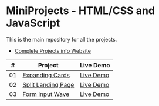 # MiniProjects - HTML/CSS and JavaScript

This is the main repository for all the projects.
- [Complete Projects info Website](https://pramodprojects.great-site.net/)

| #   | Project                            | Live Demo                            |
| --- | ---------------------------------- | ------------------------------------ |
| 01  | [Expanding Cards](https://github.com/pramodsoman/MiniProjects/tree/master/expanding-cards)  | [Live Demo](https://pramodprojects1.free.nf) |
| 02  | [Split Landing Page](https://github.com/pramodsoman/MiniProjects/tree/master/split-landing-page)  | [Live Demo](https://pramodprojects1.free.nf/split-landing-page/index2.html) |
| 03  | [Form Input Wave](https://github.com/pramodsoman/MiniProjects/tree/master/form-input-wave)  | [Live Demo](https://pramodprojects.great-site.net/form-input-wave/index3.html) |
